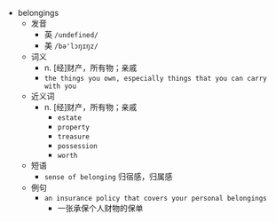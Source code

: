 - belongings
  - 发音
    - 英 `/undefined/`
    - 美 `/bə'lɔŋɪŋz/`
  - 词义
    - n. [经]财产，所有物；亲戚
    - `the things you own, especially things that you can carry with you`
  - 近义词
    - n. [经]财产，所有物；亲戚
      - `estate`
      - `property`
      - `treasure`
      - `possession`
      - `worth`
  - 短语
    - `sense of belonging` 归宿感，归属感 
  - 例句
    - `an insurance policy that covers your personal belongings`
      - 一张承保个人财物的保单

